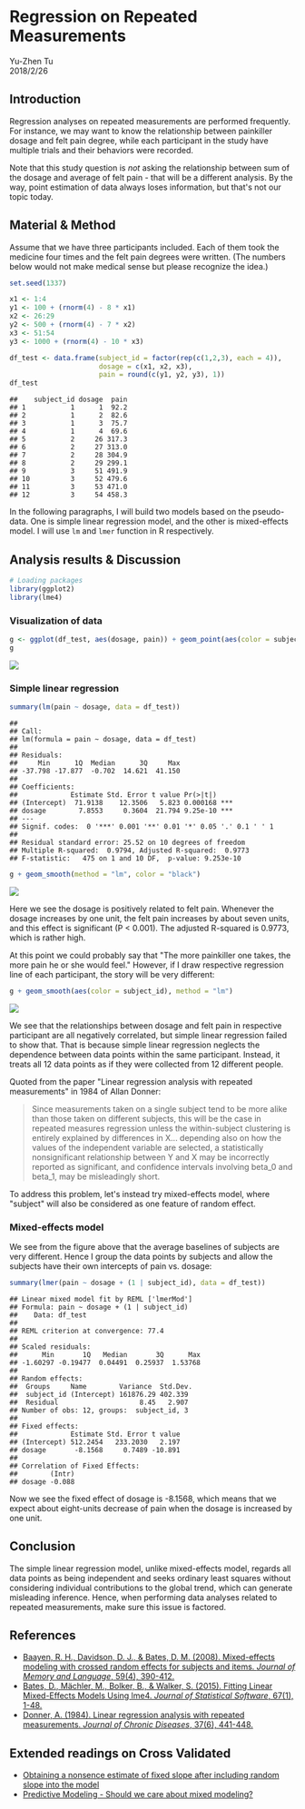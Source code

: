 Regression on Repeated Measurements
================
Yu-Zhen Tu<br>
2018/2/26

Introduction
------------

Regression analyses on repeated measurements are performed frequently. For instance, we may want to know the relationship between painkiller dosage and felt pain degree, while each participant in the study have multiple trials and their behaviors were recorded.

Note that this study question is *not* asking the relationship between sum of the dosage and average of felt pain - that will be a different analysis. By the way, point estimation of data always loses information, but that's not our topic today.

Material & Method
-----------------

Assume that we have three participants included. Each of them took the medicine four times and the felt pain degrees were written. (The numbers below would not make medical sense but please recognize the idea.)

``` r
set.seed(1337)

x1 <- 1:4
y1 <- 100 + (rnorm(4) - 8 * x1)
x2 <- 26:29
y2 <- 500 + (rnorm(4) - 7 * x2)
x3 <- 51:54
y3 <- 1000 + (rnorm(4) - 10 * x3)

df_test <- data.frame(subject_id = factor(rep(c(1,2,3), each = 4)),
                      dosage = c(x1, x2, x3),
                      pain = round(c(y1, y2, y3), 1))
df_test
```

    ##    subject_id dosage  pain
    ## 1           1      1  92.2
    ## 2           1      2  82.6
    ## 3           1      3  75.7
    ## 4           1      4  69.6
    ## 5           2     26 317.3
    ## 6           2     27 313.0
    ## 7           2     28 304.9
    ## 8           2     29 299.1
    ## 9           3     51 491.9
    ## 10          3     52 479.6
    ## 11          3     53 471.0
    ## 12          3     54 458.3

In the following paragraphs, I will build two models based on the pseudo-data. One is simple linear regression model, and the other is mixed-effects model. I will use `lm` and `lmer` function in R respectively.

Analysis results & Discussion
-----------------------------

``` r
# Loading packages
library(ggplot2)
library(lme4)
```

### Visualization of data

``` r
g <- ggplot(df_test, aes(dosage, pain)) + geom_point(aes(color = subject_id))
g
```

![](RepeatedMeasurements_files/figure-markdown_github-ascii_identifiers/unnamed-chunk-3-1.png)

### Simple linear regression

``` r
summary(lm(pain ~ dosage, data = df_test))
```

    ## 
    ## Call:
    ## lm(formula = pain ~ dosage, data = df_test)
    ## 
    ## Residuals:
    ##     Min      1Q  Median      3Q     Max 
    ## -37.798 -17.877  -0.702  14.621  41.150 
    ## 
    ## Coefficients:
    ##             Estimate Std. Error t value Pr(>|t|)    
    ## (Intercept)  71.9138    12.3506   5.823 0.000168 ***
    ## dosage        7.8553     0.3604  21.794 9.25e-10 ***
    ## ---
    ## Signif. codes:  0 '***' 0.001 '**' 0.01 '*' 0.05 '.' 0.1 ' ' 1
    ## 
    ## Residual standard error: 25.52 on 10 degrees of freedom
    ## Multiple R-squared:  0.9794, Adjusted R-squared:  0.9773 
    ## F-statistic:   475 on 1 and 10 DF,  p-value: 9.253e-10

``` r
g + geom_smooth(method = "lm", color = "black")
```

![](RepeatedMeasurements_files/figure-markdown_github-ascii_identifiers/unnamed-chunk-5-1.png)

Here we see the dosage is positively related to felt pain. Whenever the dosage increases by one unit, the felt pain increases by about seven units, and this effect is significant (P &lt; 0.001). The adjusted R-squared is 0.9773, which is rather high.

At this point we could probably say that "The more painkiller one takes, the more pain he or she would feel." However, if I draw respective regression line of each participant, the story will be very different:

``` r
g + geom_smooth(aes(color = subject_id), method = "lm")
```

![](RepeatedMeasurements_files/figure-markdown_github-ascii_identifiers/unnamed-chunk-6-1.png)

We see that the relationships between dosage and felt pain in respective participant are all negatively correlated, but simple linear regression failed to show that. That is because simple linear regression neglects the dependence between data points within the same participant. Instead, it treats all 12 data points as if they were collected from 12 different people.

Quoted from the paper "Linear regression analysis with repeated measurements" in 1984 of Allan Donner:

> Since measurements taken on a single subject tend to be more alike than those taken on different subjects, this will be the case in repeated measures regression unless the within-subject clustering is entirely explained by differences in X... depending also on how the values of the independent variable are selected, a statistically nonsignificant relationship between Y and X may be incorrectly reported as significant, and confidence intervals involving beta\_0 and beta\_1, may be misleadingly short.

To address this problem, let's instead try mixed-effects model, where "subject" will also be considered as one feature of random effect.

### Mixed-effects model

We see from the figure above that the average baselines of subjects are very different. Hence I group the data points by subjects and allow the subjects have their own intercepts of pain vs. dosage:

``` r
summary(lmer(pain ~ dosage + (1 | subject_id), data = df_test))
```

    ## Linear mixed model fit by REML ['lmerMod']
    ## Formula: pain ~ dosage + (1 | subject_id)
    ##    Data: df_test
    ## 
    ## REML criterion at convergence: 77.4
    ## 
    ## Scaled residuals: 
    ##      Min       1Q   Median       3Q      Max 
    ## -1.60297 -0.19477  0.04491  0.25937  1.53768 
    ## 
    ## Random effects:
    ##  Groups     Name        Variance  Std.Dev.
    ##  subject_id (Intercept) 161876.29 402.339 
    ##  Residual                    8.45   2.907 
    ## Number of obs: 12, groups:  subject_id, 3
    ## 
    ## Fixed effects:
    ##             Estimate Std. Error t value
    ## (Intercept) 512.2454   233.2030   2.197
    ## dosage       -8.1568     0.7489 -10.891
    ## 
    ## Correlation of Fixed Effects:
    ##        (Intr)
    ## dosage -0.088

Now we see the fixed effect of dosage is -8.1568, which means that we expect about eight-units decrease of pain when the dosage is increased by one unit.

Conclusion
----------

The simple linear regression model, unlike mixed-effects model, regards all data points as being independent and seeks ordinary least squares without considering individual contributions to the global trend, which can generate misleading inference. Hence, when performing data analyses related to repeated measurements, make sure this issue is factored.

References
----------

-   [Baayen, R. H., Davidson, D. J., & Bates, D. M. (2008). Mixed-effects modeling with crossed random effects for subjects and items. *Journal of Memory and Language*, 59(4), 390-412.](https://www.sciencedirect.com/science/article/pii/S0749596X07001398)
-   [Bates, D., Mächler, M., Bolker, B., & Walker, S. (2015). Fitting Linear Mixed-Effects Models Using lme4. *Journal of Statistical Software*, 67(1), 1-48.](https://www.jstatsoft.org/article/view/v067i01/0)
-   [Donner, A. (1984). Linear regression analysis with repeated measurements. *Journal of Chronic Diseases*, 37(6), 441-448.](http://www.jclinepi.com/article/0021-9681(84)90027-4/abstract)

Extended readings on Cross Validated
------------------------------------

-   [Obtaining a nonsence estimate of fixed slope after including random slope into the model](https://stats.stackexchange.com/q/330463/150140)
-   [Predictive Modeling - Should we care about mixed modeling?](https://stats.stackexchange.com/questions/22407/predictive-modeling-should-we-care-about-mixed-modeling)